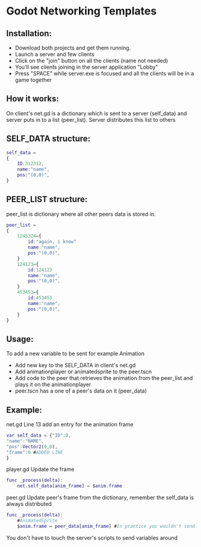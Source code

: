 # Godot Networking Templates

## Installation:
* Download both projects and get them running.
* Launch a server and few clients
* Click on the "join" button on all the clients (name not needed)
* You'll see clients joining in the server application "Lobby"
* Press "SPACE" while server.exe is focused and all the clients will be in a game together



## How it works: 
On client's net.gd is a dictionary which is sent to a server (self_data) and server puts in to a list (peer_list).
Server distributes this list to others

## SELF_DATA structure:
```gd
self_data = 
{
    ID:312312,
    name:"name",
    pos:"(0,0)",
}
```

## PEER_LIST structure:

peer_list is dictionary where all other peers data is stored in.

```gd
peer_list = 
{
    1245324={
        id:"again, i know"
        name:"name",
        pos:"(0,0)",
    }
    124123={
        id:124123
        name:"name",
        pos:"(0,0)",
    }
    453453={
        id:453453
        name:"name",
        pos:"(0,0)",
    }
}
```

## Usage: 
To add a new variable to be sent for example Animation

* Add new key to the SELF_DATA in client's net.gd
* Add animationplayer or animatedsprite to the peer.tscn
* Add code to the peer that retrieves the animation from the peer_list and plays it on the animationplayer
* peer.tscn has a one of a peer's data on it (peer_data)

## Example:
net.gd
Line 13 add an entry for the animation frame
```gd
var self_data = {"ID":0,
"name":"NAME",
"pos":Vector2(0,0),
"frame":0 #ADDED LINE
} 
```

player.gd
Update the frame
```gd
func _process(delta):
    net.self_data[anim_frame] = $anim.frame
```

peer.gd
Update peer's frame from the dictionary, remember the self_data is always distributed
```gd
func _process(delta):
    #AnimatedSprite
    $anim.frame = peer_data[anim_frame] #In practice you wouldn't send animation frames through net though
```

You don't have to touch the server's scripts to send variables around
